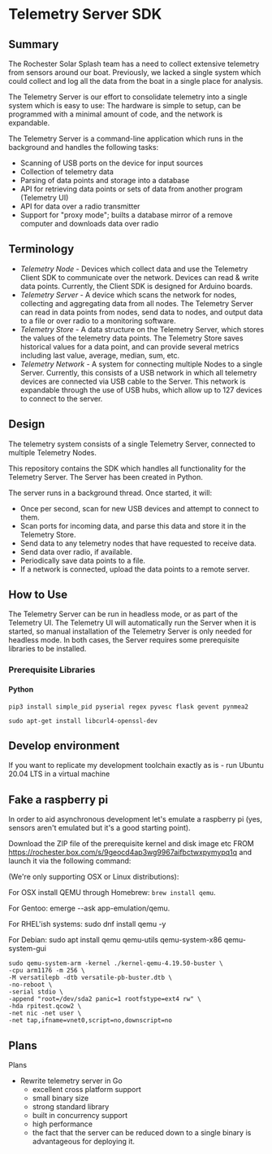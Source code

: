 # Telemetry Server SDK
## Summary
The Rochester Solar Splash team has a need to collect extensive telemetry from sensors around our boat. Previously, we lacked a single system which could collect and log all the data from the boat in a single place for analysis.

The Telemetry Server is our effort to consolidate telemetry into a single system which is easy to use: The hardware is simple to setup, can be programmed with a minimal amount of code, and the network is expandable.

The Telemetry Server is a command-line application which runs in the background and handles the following tasks:
- Scanning of USB ports on the device for input sources
- Collection of telemetry data
- Parsing of data points and storage into a database
- API for retrieving data points or sets of data from another program (Telemetry UI)
- API for data over a radio transmitter
- Support for "proxy mode"; builts a database mirror of a remove computer and downloads data over radio

## Terminology
- *Telemetry Node* - Devices which collect data and use the Telemetry Client SDK to communicate over the network. Devices can read & write data points. Currently, the Client SDK is designed for Arduino boards.
- *Telemetry Server* - A device which scans the network for nodes, collecting and aggregating data from all nodes. The Telemetry Server can read in data points from nodes, send data to nodes, and output data to a file or over radio to a monitoring software.
- *Telemetry Store* - A data structure on the Telemetry Server, which stores the values of the telemetry data points. The Telemetry Store saves historical values for a data point, and can provide several metrics including last value, average, median, sum, etc.
- *Telemetry Network* - A system for connecting multiple Nodes to a single Server. Currently, this consists of a USB network in which all telemetry devices are connected via USB cable to the Server. This network is expandable through the use of USB hubs, which allow up to 127 devices to connect to the server.

## Design

The telemetry system consists of a single Telemetry Server, connected to multiple Telemetry Nodes.

This repository contains the SDK which handles all functionality for the Telemetry Server. The Server has been created in Python.

The server runs in a background thread. Once started, it will:
- Once per second, scan for new USB devices and attempt to connect to them.
- Scan ports for incoming data, and parse this data and store it in the Telemetry Store.
- Send data to any telemetry nodes that have requested to receive data.
- Send data over radio, if available.
- Periodically save data points to a file.
- If a network is connected, upload the data points to a remote server.

## How to Use
The Telemetry Server can be run in headless mode, or as part of the Telemetry UI. The Telemetry UI will automatically run the Server when it is started, so manual installation of the Telemetry Server is only needed for headless mode. In both cases, the Server requires some prerequisite libraries to be installed.

### Prerequisite Libraries
#### Python
`pip3 install simple_pid pyserial regex pyvesc flask gevent pynmea2`


`sudo apt-get install libcurl4-openssl-dev`

## Develop environment

If you want to replicate my development toolchain exactly as is - run Ubuntu 20.04 LTS in a virtual machine

## Fake a raspberry pi

In order to aid asynchronous development let's emulate a raspberry pi (yes, sensors aren't emulated but it's a good starting point).

Download the ZIP file of the prerequisite kernel and disk image etc FROM https://rochester.box.com/s/9geocd4ap3wg9967aifbctwxpymypq1q and launch it via the following command:

(We're only supporting OSX or Linux distributions):

For OSX install QEMU through Homebrew: ``brew install qemu``. 

For Gentoo: emerge --ask app-emulation/qemu. 

For RHEL'ish systems: sudo dnf install qemu -y

For Debian: sudo apt install qemu qemu-utils qemu-system-x86 qemu-system-gui

```
sudo qemu-system-arm -kernel ./kernel-qemu-4.19.50-buster \
-cpu arm1176 -m 256 \
-M versatilepb -dtb versatile-pb-buster.dtb \
-no-reboot \
-serial stdio \
-append "root=/dev/sda2 panic=1 rootfstype=ext4 rw" \
-hda rpitest.qcow2 \
-net nic -net user \
-net tap,ifname=vnet0,script=no,downscript=no
```


## Plans

Plans
- Rewrite telemetry server in Go
  - excellent cross platform support
  - small binary size
  - strong standard library
  - built in concurrency support
  - high performance
  - the fact that the server can be reduced down to a single binary is advantageous for deploying it.

